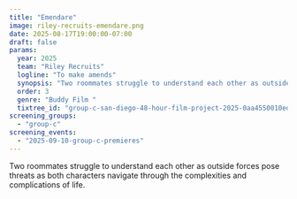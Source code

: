 ```yaml
---
title: "Emendare"
image: riley-recruits-emendare.png
date: 2025-08-17T19:00:00-07:00
draft: false
params:
  year: 2025
  team: "Riley Recruits"
  logline: "To make amends"
  synopsis: "Two roommates struggle to understand each other as outside forces pose threats as both characters navigate through the complexities and complications of life. "
  order: 3
  genre: "Buddy Film "
  tixtree_id: "group-c-san-diego-48-hour-film-project-2025-0aa4550010ed"
screening_groups:
  - "group-c"
screening_events:
  - "2025-09-10-group-c-premieres"
---
```


Two roommates struggle to understand each other as outside forces pose threats as both characters navigate through the complexities and complications of life. 
